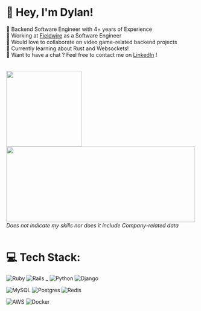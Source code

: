 # 💫 Hey, I'm Dylan!
🔭 Backend Software Engineer with 4+ years of Experience<br>
🧳 Working at [Fieldwire](https://www.fieldwire.com/) as a Software Engineer<br>
👯 Would love to collaborate on video game-related backend projects<br>
🌱 Currently learning about Rust and Websockets!<br />
💭 Want to have a chat ? Feel free to contact me on [LinkedIn](https://linkedin.com/in/dylancattelan) !
<br />
<br />
<br />
<a href="https://github.com/DylanCa">
  <img height=200 align="center" src="https://github-readme-stats-dylancas-projects.vercel.app/api?username=DylanCa&theme=dark&hide_border=false&include_all_commits=true&count_private=true" />
</a>
<a href="[https://github.com/DylanCa](https://wakatime.com/@DylanCa)">
  <img height=200 width=500 align="center" src="https://github-readme-stats.vercel.app/api/wakatime?username=@DylanCa&layout=compact" />
</a>
<br />
_Does not indicate my skills nor does it include Company-related data_
<br />
<br />


# 💻 Tech Stack:
![Ruby](https://img.shields.io/badge/ruby-%23CC342D.svg?style=for-the-badge&logo=ruby&logoColor=white) ![Rails](https://img.shields.io/badge/rails-%23CC0000.svg?style=for-the-badge&logo=ruby-on-rails&logoColor=white) _ ![Python](https://img.shields.io/badge/python-3670A0?style=for-the-badge&logo=python&logoColor=ffdd54) ![Django](https://img.shields.io/badge/django-%23092E20.svg?style=for-the-badge&logo=django&logoColor=white)

![MySQL](https://img.shields.io/badge/mysql-%2300000f.svg?style=for-the-badge&logo=mysql&logoColor=white) ![Postgres](https://img.shields.io/badge/postgres-%23316192.svg?style=for-the-badge&logo=postgresql&logoColor=white) ![Redis](https://img.shields.io/badge/redis-%23DD0031.svg?style=for-the-badge&logo=redis&logoColor=white)

![AWS](https://img.shields.io/badge/AWS-%23FF9900.svg?style=for-the-badge&logo=amazon-aws&logoColor=white) ![Docker](https://img.shields.io/badge/docker-%230db7ed.svg?style=for-the-badge&logo=docker&logoColor=white)
